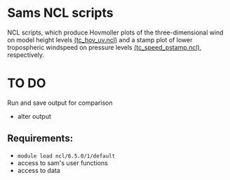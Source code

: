 # Sams NCL scripts

NCL scripts, which produce Hovmoller plots of the three-dimensional wind on model height levels [(tc_hov_uv.ncl)](tc_hov_uv.ncl) and a stamp plot of lower tropospheric windspeed on pressure levels [(tc_speed_pstamp.ncl)](tc_speed_pstamp.ncl), respectively.

# TO DO

Run and save output for comparison
* alter output

## Requirements:

* `module load ncl/6.5.0/1/default`
* access to sam's user functions
* access to data
